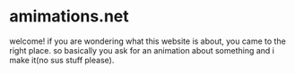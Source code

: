 # amimations.net
welcome!
if you are wondering what this website is about, you came to the right place.
so basically you ask for an animation about something and i make it(no sus stuff please).
